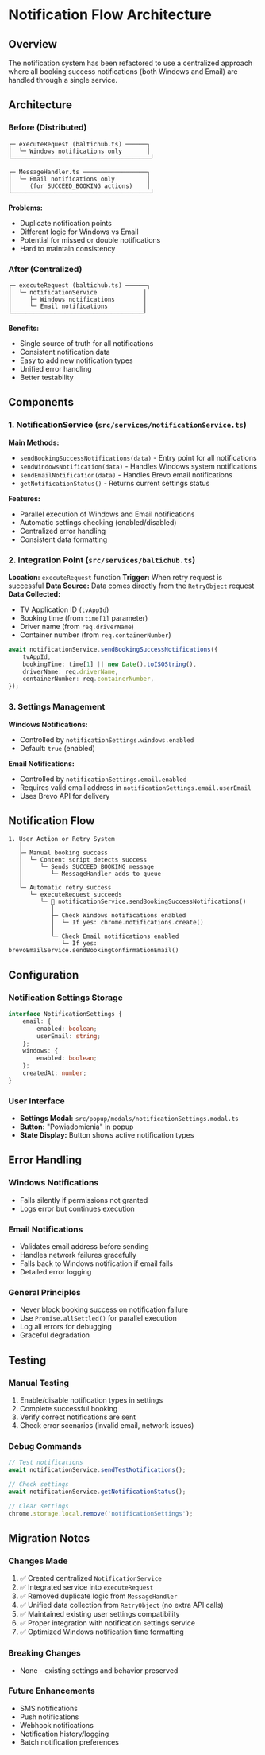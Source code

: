 # Notification Flow Architecture

## Overview

The notification system has been refactored to use a centralized approach where all booking success notifications (both Windows and Email) are handled through a single service.

## Architecture

### Before (Distributed)
```
┌─ executeRequest (baltichub.ts) ──────┐
│  └─ Windows notifications only       │
└───────────────────────────────────────┘

┌─ MessageHandler.ts ──────────────────┐  
│  └─ Email notifications only         │
│     (for SUCCEED_BOOKING actions)    │
└───────────────────────────────────────┘
```

**Problems:**
- Duplicate notification points
- Different logic for Windows vs Email
- Potential for missed or double notifications
- Hard to maintain consistency

### After (Centralized)
```
┌─ executeRequest (baltichub.ts) ──────┐
│  └─ notificationService             │
│     ├─ Windows notifications        │
│     └─ Email notifications          │
└─────────────────────────────────────┘
```

**Benefits:**
- Single source of truth for all notifications
- Consistent notification data
- Easy to add new notification types
- Unified error handling
- Better testability

## Components

### 1. NotificationService (`src/services/notificationService.ts`)

**Main Methods:**
- `sendBookingSuccessNotifications(data)` - Entry point for all notifications
- `sendWindowsNotification(data)` - Handles Windows system notifications
- `sendEmailNotification(data)` - Handles Brevo email notifications
- `getNotificationStatus()` - Returns current settings status

**Features:**
- Parallel execution of Windows and Email notifications
- Automatic settings checking (enabled/disabled)
- Centralized error handling
- Consistent data formatting

### 2. Integration Point (`src/services/baltichub.ts`)

**Location:** `executeRequest` function
**Trigger:** When retry request is successful
**Data Source:** Data comes directly from the `RetryObject` request
**Data Collected:**
- TV Application ID (`tvAppId`)
- Booking time (from `time[1]` parameter)
- Driver name (from `req.driverName`)
- Container number (from `req.containerNumber`)

```typescript
await notificationService.sendBookingSuccessNotifications({
    tvAppId,
    bookingTime: time[1] || new Date().toISOString(),
    driverName: req.driverName,
    containerNumber: req.containerNumber,
});
```

### 3. Settings Management

**Windows Notifications:**
- Controlled by `notificationSettings.windows.enabled`
- Default: `true` (enabled)

**Email Notifications:**
- Controlled by `notificationSettings.email.enabled`
- Requires valid email address in `notificationSettings.email.userEmail`
- Uses Brevo API for delivery

## Notification Flow

```
1. User Action or Retry System
   │
   ├─ Manual booking success
   │  └─ Content script detects success
   │     └─ Sends SUCCEED_BOOKING message
   │        └─ MessageHandler adds to queue
   │
   └─ Automatic retry success
      └─ executeRequest succeeds
         └─ 🎯 notificationService.sendBookingSuccessNotifications()
            │
            ├─ Check Windows notifications enabled
            │  └─ If yes: chrome.notifications.create()
            │
            └─ Check Email notifications enabled
               └─ If yes: brevoEmailService.sendBookingConfirmationEmail()
```

## Configuration

### Notification Settings Storage
```typescript
interface NotificationSettings {
    email: {
        enabled: boolean;
        userEmail: string;
    };
    windows: {
        enabled: boolean;
    };
    createdAt: number;
}
```

### User Interface
- **Settings Modal:** `src/popup/modals/notificationSettings.modal.ts`
- **Button:** "Powiadomienia" in popup
- **State Display:** Button shows active notification types

## Error Handling

### Windows Notifications
- Fails silently if permissions not granted
- Logs error but continues execution

### Email Notifications
- Validates email address before sending
- Handles network failures gracefully
- Falls back to Windows notification if email fails
- Detailed error logging

### General Principles
- Never block booking success on notification failure
- Use `Promise.allSettled()` for parallel execution
- Log all errors for debugging
- Graceful degradation

## Testing

### Manual Testing
1. Enable/disable notification types in settings
2. Complete successful booking
3. Verify correct notifications are sent
4. Check error scenarios (invalid email, network issues)

### Debug Commands
```javascript
// Test notifications
await notificationService.sendTestNotifications();

// Check settings
await notificationService.getNotificationStatus();

// Clear settings
chrome.storage.local.remove('notificationSettings');
```

## Migration Notes

### Changes Made
1. ✅ Created centralized `NotificationService`
2. ✅ Integrated service into `executeRequest`
3. ✅ Removed duplicate logic from `MessageHandler`
4. ✅ Unified data collection from `RetryObject` (no extra API calls)
5. ✅ Maintained existing user settings compatibility
6. ✅ Proper integration with notification settings service
7. ✅ Optimized Windows notification time formatting

### Breaking Changes
- None - existing settings and behavior preserved

### Future Enhancements
- SMS notifications
- Push notifications
- Webhook notifications
- Notification history/logging
- Batch notification preferences
